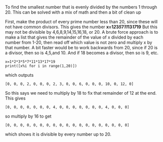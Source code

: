 To find the smallest number that is evenly divided by the numbers 1 through 20.  This can be solved with a mix of math and then a bit of clean up

First, make the product of every prime number less than 20, since these will not have common divisors. This gives the number
**x=1*2*3*5*7*11*13*17*19**
But this may not be divisible by 4,6,8,9,14,15,16,18, or 20.  A brute force approach is to make a list that gives 
the remainder of the value of x divided by each number from 1-20, then read off which value is not zero and multiply x by that number.  A bit faster
would be to work backwards from 20, since if 20 is a divisor, then so is 4,5,and 10.  And if 18 becomes a divisor, then so is 9, etc.  

```
x=1*2*3*5*7*11*13*17*19
print([x%i for i in range(1,20)])
```
which outputs

```
[0, 0, 0, 2, 0, 0, 0, 2, 3, 0, 0, 6, 0, 0, 0, 10, 0, 12, 0]
```
So this says we need to multiply by 18 to fix that remainder of 12 at the end.  This gives 
```
[0, 0, 0, 0, 0, 0, 0, 4, 0, 0, 0, 0, 0, 0, 0, 4, 0, 0, 0]
```
so multiply by 16 to get
```
[0, 0, 0, 0, 0, 0, 0, 0, 0, 0, 0, 0, 0, 0, 0, 0, 0, 0, 0]
```

which shows it is divisible by every number up to 20.

